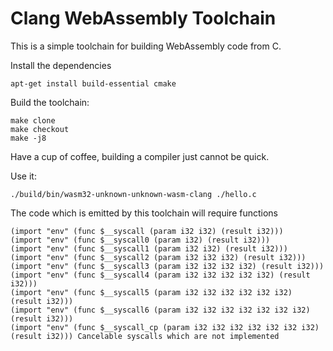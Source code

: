 # Clang WebAssembly Toolchain

This is a simple toolchain for building WebAssembly code from C.

Install the dependencies

    apt-get install build-essential cmake

Build the toolchain:

    make clone
    make checkout
    make -j8

Have a cup of coffee, building a compiler just cannot be quick.

Use it:

    ./build/bin/wasm32-unknown-unknown-wasm-clang ./hello.c


The code which is emitted by this toolchain will require functions 

    (import "env" (func $__syscall (param i32 i32) (result i32)))
    (import "env" (func $__syscall0 (param i32) (result i32)))
    (import "env" (func $__syscall1 (param i32 i32) (result i32)))
    (import "env" (func $__syscall2 (param i32 i32 i32) (result i32)))
    (import "env" (func $__syscall3 (param i32 i32 i32 i32) (result i32)))
    (import "env" (func $__syscall4 (param i32 i32 i32 i32 i32) (result i32)))
    (import "env" (func $__syscall5 (param i32 i32 i32 i32 i32 i32) (result i32)))
    (import "env" (func $__syscall6 (param i32 i32 i32 i32 i32 i32 i32) (result i32)))
    (import "env" (func $__syscall_cp (param i32 i32 i32 i32 i32 i32 i32) (result i32))) Cancelable syscalls which are not implemented

